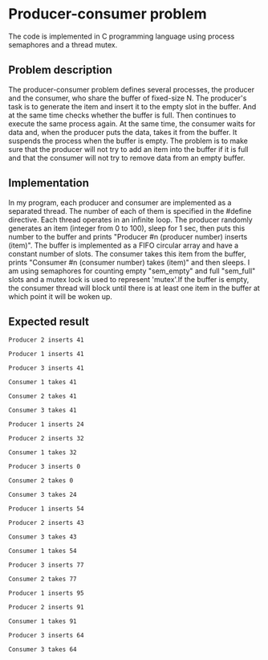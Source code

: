# Producer-consumer problem
The code is implemented in C programming language using process semaphores and a thread mutex.

## Problem description
The producer-consumer problem defines several processes, the producer and the consumer, who share the buffer of fixed-size N. The producer's task is to generate the item and insert it to the empty slot in the buffer. And at the same time checks whether the buffer is full. Then continues to execute the same process again. At the same time, the consumer waits for data and, when the producer puts the data, takes it from the buffer. It suspends the process when the buffer is empty. The problem is to make sure that the producer will not try to add an item into the buffer if it is full and that the consumer will not try to remove data from an empty buffer.

## Implementation
In my program, each producer and consumer are implemented as a separated thread. The number of each of them is specified in the #define directive. Each thread operates in an infinite loop.
The producer randomly generates an item (integer from 0 to 100), sleep for 1 sec, then puts this number to the buffer and prints "Producer #n (producer number) inserts (item)". 
The buffer is implemented as a FIFO circular array and have a constant number of slots. 
The consumer takes this item from the buffer, prints "Consumer #n (consumer number) takes (item)" and then sleeps. I am using semaphores for counting empty "sem_empty" and full "sem_full" slots and a mutex lock is used to represent 'mutex'.If the buffer is empty, the consumer thread will block until there is at least one item in the buffer at which point it will be woken up.

## Expected result
```
Producer 2 inserts 41

Producer 1 inserts 41

Producer 3 inserts 41

Consumer 1 takes 41

Consumer 2 takes 41

Consumer 3 takes 41

Producer 1 inserts 24

Producer 2 inserts 32

Consumer 1 takes 32

Producer 3 inserts 0

Consumer 2 takes 0

Consumer 3 takes 24
 
Producer 1 inserts 54

Producer 2 inserts 43

Consumer 3 takes 43

Consumer 1 takes 54

Producer 3 inserts 77

Consumer 2 takes 77

Producer 1 inserts 95

Producer 2 inserts 91

Consumer 1 takes 91

Producer 3 inserts 64

Consumer 3 takes 64
```
